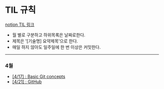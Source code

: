 # TIL 규칙

<a href="https://www.notion.so/TIL-205515b965564097bbe0f757ec282915" target= "_blank">notion TIL 링크</a>

- 월 별로 구분하고 하위목록은 날짜로한다.
- 제목은 '[기술명] 요약제목'으로 한다.
- 매일 하지 않아도 일주일에 한 번 이상은 커밋한다.

---

### 4월

- [\[4/17\] : Basic Git concepts](./Git/4.17/Basic.md)
- [\[4/21\] : GitHub ](./Git/4.21/gitHub.md)
